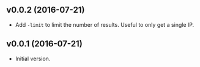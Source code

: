 ## v0.0.2 (2016-07-21)

* Add `-limit` to limit the number of results. Useful to only get a single IP.

## v0.0.1 (2016-07-21)

* Initial version.
